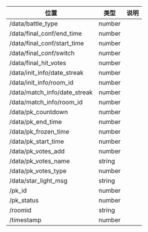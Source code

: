 | 位置                           | 类型     | 说明  |
|------------------------------|--------|-----|
| /data/battle_type            | number |     |
 | /data/final_conf/end_time    | number |     |
 | /data/final_conf/start_time  | number |     |
 | /data/final_conf/switch      | number |     |
 | /data/final_hit_votes        | number |     |
 | /data/init_info/date_streak  | number |     |
 | /data/init_info/room_id      | number |     |
 | /data/match_info/date_streak | number |     |
 | /data/match_info/room_id     | number |     |
 | /data/pk_countdown           | number |     |
 | /data/pk_end_time            | number |     |
 | /data/pk_frozen_time         | number |     |
 | /data/pk_start_time          | number |     |
 | /data/pk_votes_add           | number |     |
 | /data/pk_votes_name          | string |     |
 | /data/pk_votes_type          | number |     |
 | /data/star_light_msg         | string |     |
 | /pk_id                       | number |     |
 | /pk_status                   | number |     |
 | /roomid                      | string |     |
 | /timestamp                   | number |     |